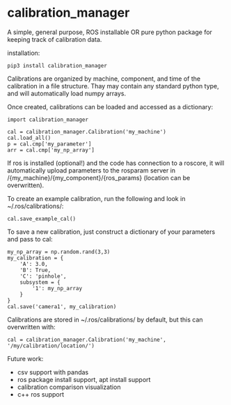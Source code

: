 # calibration_manager
A simple, general purpose, ROS installable OR pure python package for keeping track of calibration data.

installation: 
```
pip3 install calibration_manager 
```

Calibrations are organized by machine, component, and time of the calibration in a file structure.
Thay may contain any standard python type, and will automatically load numpy arrays. 

Once created, calibrations can be loaded and accessed as a dictionary:
```
import calibration_manager

cal = calibration_manager.Calibration('my_machine')
cal.load_all()
p = cal.cmp['my_parameter']
arr = cal.cmp['my_np_array']
```

If ros is installed (optional!) and the code has connection to a roscore, 
it will automatically upload parameters to the rosparam server
in /{my_machine}/{my_component}/{ros_params} (location can be overwritten).

To create an example calibration, run the following and look in ~/.ros/calibrations/:
```
cal.save_example_cal()
```

To save a new calibration, just construct a dictionary of your parameters and pass to cal:
```
my_np_array = np.random.rand(3,3)
my_calibration = {
    'A': 3.0,
    'B': True,
    'C': 'pinhole',
    subsystem = {
        '1': my_np_array
    }
}
cal.save('camera1', my_calibration)
```

Calibrations are stored in ~/.ros/calibrations/ by default, but this can overwritten with:
```
cal = calibration_manager.Calibration('my_machine', '/my/calibration/location/')
```

Future work:
- csv support with pandas
- ros package install support, apt install support
- calibration comparison visualization
- c++ ros support